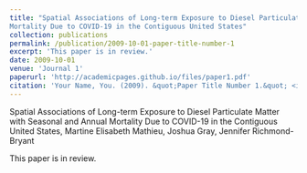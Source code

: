 ```yaml
---
title: "Spatial Associations of Long-term Exposure to Diesel Particulate Matter with Seasonal and Annual
Mortality Due to COVID-19 in the Contiguous United States"
collection: publications
permalink: /publication/2009-10-01-paper-title-number-1
excerpt: 'This paper is in review.'
date: 2009-10-01
venue: 'Journal 1'
paperurl: 'http://academicpages.github.io/files/paper1.pdf'
citation: 'Your Name, You. (2009). &quot;Paper Title Number 1.&quot; <i>Journal 1</i>. 1(1).'
---
```

Spatial Associations of Long-term Exposure to Diesel Particulate Matter with Seasonal and Annual
Mortality Due to COVID-19 in the Contiguous United States, Martine Elisabeth Mathieu, Joshua Gray,
Jennifer Richmond-Bryant

This paper is in review.
